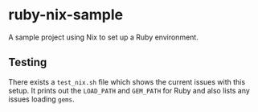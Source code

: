 # ruby-nix-sample
A sample project using Nix to set up a Ruby environment.


## Testing
There exists a `test_nix.sh` file which shows the current issues with this setup. It prints out the `LOAD_PATH` and `GEM_PATH` for Ruby and also lists any issues loading `gems`.


